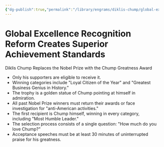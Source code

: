 ```yaml
---
{"dg-publish":true,"permalink":"/library/engrams/diklis-chump/global-excellence-recognition-reform-creates-superior-achievement-standards/","tags":["DC/Global-Destruction","DC/AS4"]}
---
```


# Global Excellence Recognition Reform Creates Superior Achievement Standards
Diklis Chump Replaces the Nobel Prize with the Chump Greatness Award
- Only his supporters are eligible to receive it.  
- Winning categories include "Loyal Citizen of the Year" and "Greatest Business Genius in History."  
- The trophy is a golden statue of Chump pointing at himself in admiration.  
- All past Nobel Prize winners must return their awards or face investigation for "anti-American activities."  
- The first recipient is Chump himself, winning in every category, including "Most Humble Leader."  
- The selection process consists of a single question: "How much do you love Chump?"  
- Acceptance speeches must be at least 30 minutes of uninterrupted praise for his greatness.
